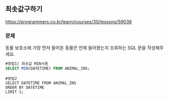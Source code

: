 ## 최솟값구하기
https://programmers.co.kr/learn/courses/30/lessons/59038

### 문제
동물 보호소에 가장 먼저 들어온 동물은 언제 들어왔는지 조회하는 SQL 문을 작성해주세요.

```SQL
#방법1) 최솟값 MIN사용
SELECT MIN(DATETIME) FROM ANIMAL_INS;
```

```
#방법2
SELECT DATETIME FROM ANIMAL_INS
ORDER BY DATETIME
LIMIT 1;
```
